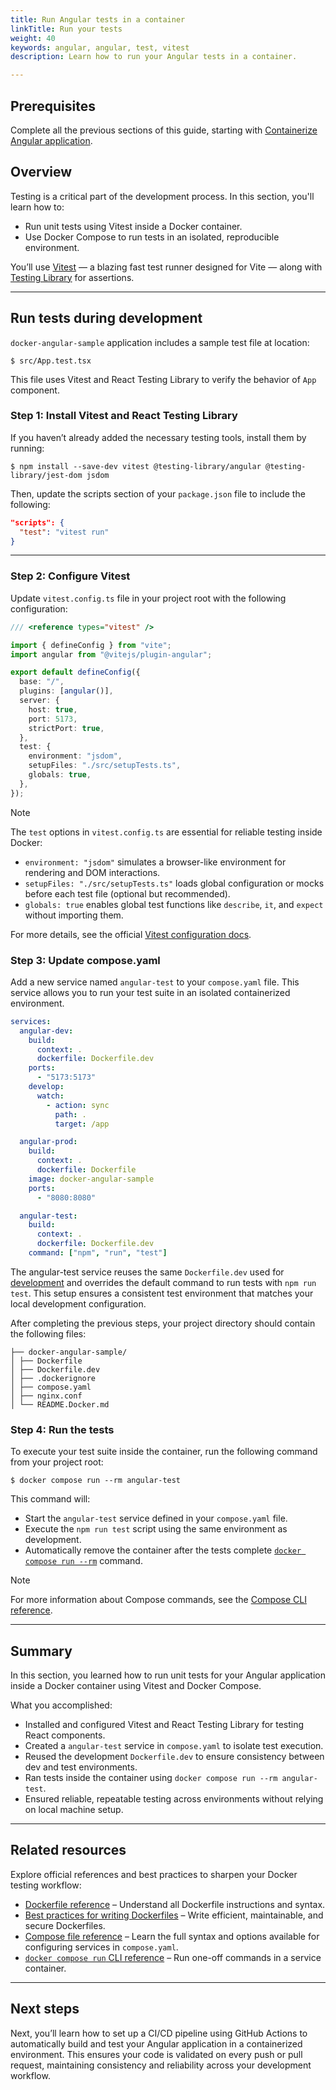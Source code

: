```yaml
---
title: Run Angular tests in a container
linkTitle: Run your tests
weight: 40
keywords: angular, angular, test, vitest
description: Learn how to run your Angular tests in a container.

---
```


## Prerequisites

Complete all the previous sections of this guide, starting with [Containerize Angular application](containerize.md).

## Overview

Testing is a critical part of the development process. In this section, you'll learn how to:

- Run unit tests using Vitest inside a Docker container.
- Use Docker Compose to run tests in an isolated, reproducible environment.

You’ll use [Vitest](https://vitest.dev) — a blazing fast test runner designed for Vite — along with [Testing Library](https://testing-library.com/) for assertions.

---

## Run tests during development

`docker-angular-sample` application includes a sample test file at location:

```console
$ src/App.test.tsx
```

This file uses Vitest and React Testing Library to verify the behavior of `App` component.

### Step 1: Install Vitest and React Testing Library

If you haven’t already added the necessary testing tools, install them by running:

```console
$ npm install --save-dev vitest @testing-library/angular @testing-library/jest-dom jsdom
```

Then, update the scripts section of your `package.json` file to include the following:

```json
"scripts": {
  "test": "vitest run"
}
```

---

### Step 2: Configure Vitest

Update `vitest.config.ts` file in your project root with the following configuration:

```ts {hl_lines="14-18",linenos=true}
/// <reference types="vitest" />

import { defineConfig } from "vite";
import angular from "@vitejs/plugin-angular";

export default defineConfig({
  base: "/",
  plugins: [angular()],
  server: {
    host: true,
    port: 5173,
    strictPort: true,
  },
  test: {
    environment: "jsdom",
    setupFiles: "./src/setupTests.ts",
    globals: true,
  },
});
```

> [!NOTE]
> The `test` options in `vitest.config.ts` are essential for reliable testing inside Docker:
> - `environment: "jsdom"` simulates a browser-like environment for rendering and DOM interactions.  
> - `setupFiles: "./src/setupTests.ts"` loads global configuration or mocks before each test file (optional but recommended).  
> - `globals: true` enables global test functions like `describe`, `it`, and `expect` without importing them.
>
> For more details, see the official [Vitest configuration docs](https://vitest.dev/config/).

### Step 3: Update compose.yaml

Add a new service named `angular-test` to your `compose.yaml` file. This service allows you to run your test suite in an isolated containerized environment.

```yaml {hl_lines="22-26",linenos=true}
services:
  angular-dev:
    build:
      context: .
      dockerfile: Dockerfile.dev
    ports:
      - "5173:5173"
    develop:
      watch:
        - action: sync
          path: .
          target: /app

  angular-prod:
    build:
      context: .
      dockerfile: Dockerfile
    image: docker-angular-sample
    ports:
      - "8080:8080"

  angular-test:
    build:
      context: .
      dockerfile: Dockerfile.dev
    command: ["npm", "run", "test"]

```

The angular-test service reuses the same `Dockerfile.dev` used for [development](develop.md) and overrides the default command to run tests with `npm run test`. This setup ensures a consistent test environment that matches your local development configuration.


After completing the previous steps, your project directory should contain the following files:

```text
├── docker-angular-sample/
│ ├── Dockerfile
│ ├── Dockerfile.dev
│ ├── .dockerignore
│ ├── compose.yaml
│ ├── nginx.conf
│ └── README.Docker.md
```

### Step 4: Run the tests

To execute your test suite inside the container, run the following command from your project root:

```console
$ docker compose run --rm angular-test
```

This command will:
- Start the `angular-test` service defined in your `compose.yaml` file.
- Execute the `npm run test` script using the same environment as development.
- Automatically remove the container after the tests complete [`docker compose run --rm`](/engine/reference/commandline/compose_run) command.

> [!NOTE]
> For more information about Compose commands, see the [Compose CLI
> reference](/reference/cli/docker/compose/_index.md).

---

## Summary

In this section, you learned how to run unit tests for your Angular application inside a Docker container using Vitest and Docker Compose.

What you accomplished:
- Installed and configured Vitest and React Testing Library for testing React components.
- Created a `angular-test` service in `compose.yaml` to isolate test execution.
- Reused the development `Dockerfile.dev` to ensure consistency between dev and test environments.
- Ran tests inside the container using `docker compose run --rm angular-test`.
- Ensured reliable, repeatable testing across environments without relying on local machine setup.

---

## Related resources

Explore official references and best practices to sharpen your Docker testing workflow:

- [Dockerfile reference](/reference/dockerfile/) – Understand all Dockerfile instructions and syntax.
- [Best practices for writing Dockerfiles](/develop/develop-images/dockerfile_best-practices/) – Write efficient, maintainable, and secure Dockerfiles.
- [Compose file reference](/compose/compose-file/) – Learn the full syntax and options available for configuring services in `compose.yaml`.  
- [`docker compose run` CLI reference](/reference/cli/docker/compose/run/) – Run one-off commands in a service container.
---

## Next steps

Next, you’ll learn how to set up a CI/CD pipeline using GitHub Actions to automatically build and test your Angular application in a containerized environment. This ensures your code is validated on every push or pull request, maintaining consistency and reliability across your development workflow.
